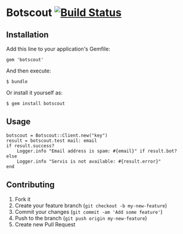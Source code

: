 # Botscout [![Build Status](https://travis-ci.org/parallel588/botscout.png?branch=master)](https://travis-ci.org/parallel588/botscout)


## Installation

Add this line to your application's Gemfile:

    gem 'botscout'

And then execute:

    $ bundle

Or install it yourself as:

    $ gem install botscout

## Usage

    botscout = Botscout::Client.new("key")
    result = botscout.test mail: email
    if result.success?
        Logger.info "Email address is spam: #{email}" if result.bot?
    else
        Logger.info "Servis is not available: #{result.error}"
    end


## Contributing

1. Fork it
2. Create your feature branch (`git checkout -b my-new-feature`)
3. Commit your changes (`git commit -am 'Add some feature'`)
4. Push to the branch (`git push origin my-new-feature`)
5. Create new Pull Request

